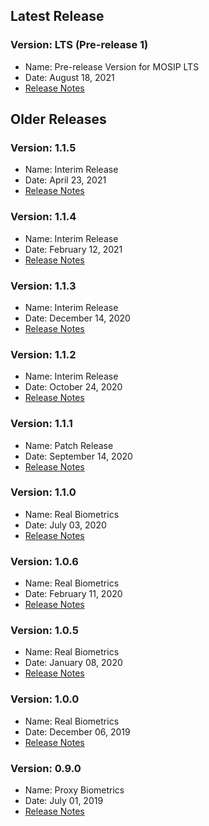 ## Latest Release

### Version: LTS (Pre-release 1)
- Name: Pre-release Version for MOSIP LTS
- Date: August 18, 2021
- [Release Notes](Release-Notes-LTS-RC1.md)

## Older Releases

### Version: 1.1.5
- Name: Interim Release
- Date: April 23, 2021
- [Release Notes](Release-Notes-1.1.5.md)

### Version: 1.1.4
- Name: Interim Release
- Date: February 12, 2021
- [Release Notes](Release-Notes-1.1.4.md)

### Version: 1.1.3
- Name: Interim Release
- Date: December 14, 2020
- [Release Notes](Release-Notes-1.1.3.md)

### Version: 1.1.2
- Name: Interim Release
- Date: October 24, 2020
- [Release Notes](Release-Notes-1.1.2.md)

### Version: 1.1.1
- Name: Patch Release
- Date: September 14, 2020
- [Release Notes](Release-Notes-1.1.1.md)

### Version: 1.1.0
- Name: Real Biometrics
- Date: July 03, 2020
- [Release Notes](Release-Notes-1.1.0.md)

### Version: 1.0.6
- Name: Real Biometrics
- Date: February 11, 2020
- [Release Notes](Release-Notes-1.0.6.md)

### Version: 1.0.5
- Name: Real Biometrics
- Date: January 08, 2020
- [Release Notes](Release-Notes-1.0.5.md)

### Version: 1.0.0
- Name: Real Biometrics
- Date: December 06, 2019
- [Release Notes](Release-Notes-1.0.0.md)

### Version: 0.9.0
- Name: Proxy Biometrics
- Date: July 01, 2019
- [Release Notes](Release-Notes-0.9.0.md)

